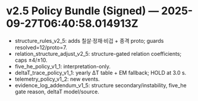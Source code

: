 # v2.5 Policy Bundle (Signed) — 2025-09-27T06:40:58.014913Z

- structure_rules_v2_5: adds 칠살·정재·비겁 + 종격 proto; guards resolved=12/proto=7.
- relation_structure_adjust_v2_5: structure-gated relation coefficients; caps ±4/±10.
- five_he_policy_v1_1: interpretation-only.
- deltaT_trace_policy_v1_1: yearly ΔT table + EM fallback; HOLD at 3.0 s.
- telemetry_policy_v1_2: new events.
- evidence_log_addendum_v1_5: structure secondary/instability, five_he gate reason, deltaT model/source.

